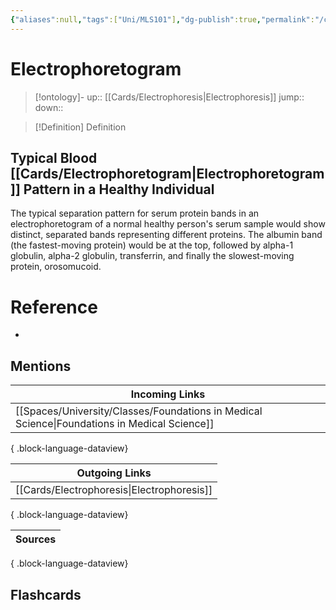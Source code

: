 ```yaml
---
{"aliases":null,"tags":["Uni/MLS101"],"dg-publish":true,"permalink":"/cards/electrophoretogram/","dgPassFrontmatter":true}
---
```


# Electrophoretogram

> [!ontology]-
> up:: [[Cards/Electrophoresis\|Electrophoresis]]
> jump:: 
> down:: 

> [!Definition] Definition

## Typical Blood [[Cards/Electrophoretogram\|Electrophoretogram]] Pattern in a Healthy Individual

The typical separation pattern for serum protein bands in an electrophoretogram of a normal healthy person's serum sample would show distinct, separated bands representing different proteins. The albumin band (the fastest-moving protein) would be at the top, followed by alpha-1 globulin, alpha-2 globulin, transferrin, and finally the slowest-moving protein, orosomucoid.

# Reference

- 

## Mentions

| Incoming Links                                                                                  |
| ----------------------------------------------------------------------------------------------- |
| [[Spaces/University/Classes/Foundations in Medical Science\|Foundations in Medical Science]] |

{ .block-language-dataview}

| Outgoing Links                                |
| --------------------------------------------- |
| [[Cards/Electrophoresis\|Electrophoresis]] |

{ .block-language-dataview}

| Sources |
| ------- |

{ .block-language-dataview}

## Flashcards